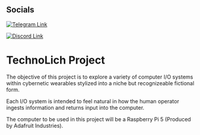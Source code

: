 ## Socials
[![Telegram Link](https://drive.google.com/file/d/10MEli_9RtR2IaqvtFpHiZ8w-klnqeBKR/view?usp=drivesdk)](https://t.me/Tom_Nin)

[![Discord Link]()](https://discordapp.com/users/282312166470582282)

# TechnoLich Project
The objective of this project is to explore a variety of computer I/O systems within cybernetic wearables stylized into a niche but recognizeable fictional form.

Each I/O system is intended to feel natural in how the human operator ingests information and returns input into the computer.

The computer to be used in this project will be a Raspberry Pi 5 (Produced by Adafruit Industries).
